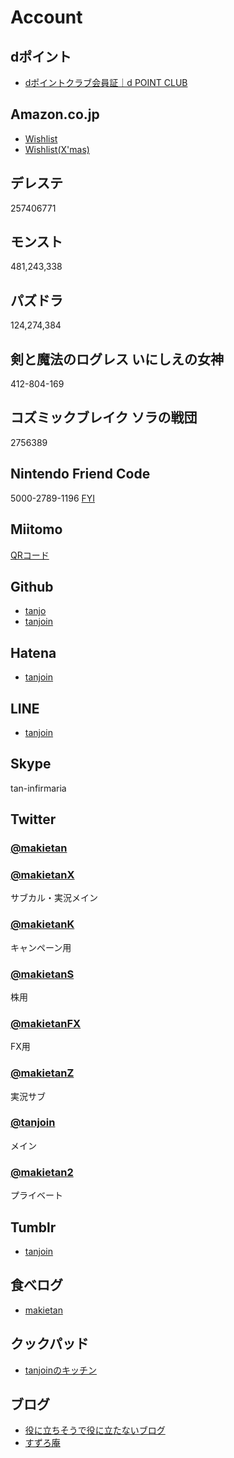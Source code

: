 # Account

<div id="mokuji" first="2" last="2"></div>

## dポイント

- [dポイントクラブ会員証｜d POINT CLUB](https://dpoint.jp/ctrw/web/member/member.html)

## Amazon.co.jp

- [Wishlist](http://goo.gl/O2Hoz)
- [Wishlist(X'mas)](http://www.amazon.co.jp/registry/wishlist/3LQEO5V6BA7U0/ref=cm_sw_r_tw_ws_QUKMub1HQSF30)

## デレステ

<span class="clipboard" data-clipboard-text="257406771">257406771</span>

## モンスト

<span class="clipboard" data-clipboard-text="481243338">481,243,338</span>

## パズドラ

<span class="clipboard" data-clipboard-text="124274384">124,274,384</span>

## 剣と魔法のログレス いにしえの女神

<span class="clipboard" data-clipboard-text="412-804-169">412-804-169</span>

## コズミックブレイク ソラの戦団

<span class="clipboard" data-clipboard-text="2756389">2756389</span>

## Nintendo Friend Code

<span class="clipboard" data-clipboard-text="5000-2789-1196">5000-2789-1196</span> [FYI](https://pbs.twimg.com/media/BxqXfTlCcAAb1R5.jpg)

## Miitomo

[QRコード](https://pbs.twimg.com/media/Cd-5vkWUYAAj9W0.jpg)

## Github

- [tanjo](https://github.com/tanjo)
- [tanjoin](https://github.com/tanjoin)

## Hatena

- [tanjoin](http://profile.hatena.ne.jp/tanjoin/)

## LINE

- [tanjoin](http://line.me/ti/p/M5b1mgcM2G)

## Skype

tan-infirmaria

## Twitter

### [@makietan](https://twitter.com/makietan)

### [@makietanX](https://twitter.com/makietanx)

サブカル・実況メイン

### [@makietanK](https://twitter.com/makietank)

キャンペーン用

### [@makietanS](https://twitter.com/makietans)

株用

### [@makietanFX](https://twitter.com/makietanfx)

FX用

### [@makietanZ](https://twitter.com/makietanz)

実況サブ

### [@tanjoin](https://twitter.com/tanjoin)

メイン

### [@makietan2](https://twitter.com/makietan2)

プライベート

## Tumblr

- [tanjoin](http://tanjoin.tumblr.com)

## 食べログ

- [makietan](http://tabelog.com/rvwr/001964642/)

## クックパッド

- [tanjoinのキッチン](http://cookpad.com/kitchen/10915111)

## ブログ

- [役に立ちそうで役に立たないブログ](http://tanjoin.hatenablog.com/)
- [すずろ庵](http://tanjoin.hatenablog.jp/)


<!-- clipboard.js http://zenorocha.github.io/clipboard.js/ -->
<script src="https://cdn.rawgit.com/zenorocha/clipboard.js/master/dist/clipboard.min.js"></script>
<script src="js/clipboard.js"></script>

